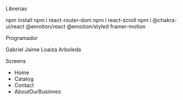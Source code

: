 Librerias

npm install
npm i react-router-dom
npm i react-scroll
npm i @chakra-ui/react @emotion/react @emotion/styled framer-motion

Programador

Gabriel Jaime Loaiza Arboleda


Screens

- Home
- Catalog
- Contact
- AboutOurBusinnes
